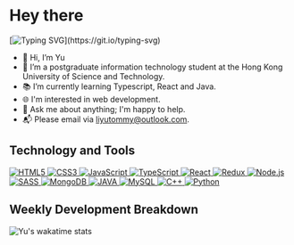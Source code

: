 # Hey there

[![Typing SVG](https://readme-typing-svg.herokuapp.com?lines=Welcome+to+my+Github+Profile!;I+am+a+web+developer.)](https://git.io/typing-svg)


- 👋 Hi, I’m Yu
- :school: I’m a postgraduate information technology student at the Hong Kong University of Science and Technology.
- :books: I’m currently learning Typescript, React and Java.
- :globe_with_meridians: I'm interested in web development.
- :speech_balloon: Ask me about anything; I'm happy to help.
- :mailbox_with_mail: Please email via liyutommy@outlook.com.

## Technology and Tools

<a href="https://html5.org/" target="_blank">
    <img alt="HTML5" src="https://img.shields.io/badge/HTML5-E34F26?style=for-the-badge&logo=html5&logoColor=white"> </a><a href="https://www.w3.org/Style/CSS/Overview.en.html" target="_blank">
    <img alt="CSS3" src="https://img.shields.io/badge/CSS3-1572B6?style=for-the-badge&logo=css3&logoColor=white">
  </a><a href="https://www.javascript.com/" target="_blank">
    <img alt="JavaScript" src="https://img.shields.io/badge/JavaScript-F7DF1E?style=for-the-badge&logo=javascript&logoColor=black">
  </a><a href="https://www.typescriptlang.org/" target="_blank">
    <img alt="TypeScript" src="https://img.shields.io/badge/TypeScript-007ACC?style=for-the-badge&logo=typescript&logoColor=white">
  </a><a href="https://reactjs.org/" target="_blank">
    <img alt="React" src="https://img.shields.io/badge/React-20232A?style=for-the-badge&logo=react&logoColor=61DAFB">
  </a><a href="https://redux.js.org/" target="_blank">
    <img alt="Redux" src="https://img.shields.io/badge/Redux-593D88?style=for-the-badge&logo=redux&logoColor=white">
  </a><a href="https://nodejs.org/en/" target="_blank">
    <img alt="Node.js" src="https://img.shields.io/badge/Node.js-43853D?style=for-the-badge&logo=node.js&logoColor=white">
  </a><a href="https://sass-lang.com/" target="_blank">
    <img alt="SASS" src="https://img.shields.io/badge/Sass-CC6699?style=for-the-badge&logo=sass&logoColor=white">
  </a><a href="https://www.mongodb.com/" target="_blank">
    <img alt="MongoDB" src="https://img.shields.io/badge/MongoDB-4EA94B?style=for-the-badge&logo=mongodb&logoColor=white">
  </a><a href="https://www.java.com/en/" target="_blank">
    <img alt="JAVA" src="https://img.shields.io/badge/Java-ED8B00?style=for-the-badge&logo=java&logoColor=white">
  </a><a href="https://www.mysql.com/" target="_blank">
    <img alt="MySQL" src="https://img.shields.io/badge/MySQL-00000F?style=for-the-badge&logo=mysql&logoColor=white">
  </a><a href="https://isocpp.org/" target="_blank">
    <img alt="C++" src="https://img.shields.io/badge/C%2B%2B-00599C?style=for-the-badge&logo=c%2B%2B&logoColor=white">
  </a><a href="https://www.python.org" target="_blank">
    <img alt="Python" src="https://img.shields.io/badge/Python-3776AB?style=for-the-badge&logo=python&logoColor=white">
  </a>



## Weekly Development Breakdown

![Yu's wakatime stats](https://github-readme-stats.vercel.app/api/wakatime?username=liyutommy&hide_title=true&hide_border=true&langs_count=5)




